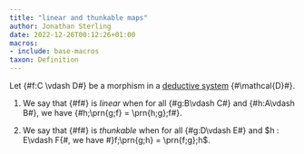 ```yaml
---
title: "linear and thunkable maps"
author: Jonathan Sterling
date: 2022-12-26T00:12:26+01:00
macros:
- include: base-macros
taxon: Definition
---
```


Let {#f:C \vdash D#} be a morphism in a [deductive system](dpl-0002) {#\mathcal{D}#}.

1. We say that {#f#} is *linear* when for all {#g:B\vdash C#} and {#h:A\vdash B#}, we
   have {#h;\prn{g;f} = \prn{h;g};f#}.

2. We say that {#f#} is *thunkable* when for all {#g:D\vdash E#} and $h : E\vdash
   F{#, we have #}f;\prn{g;h} = \prn{f;g};h$.
